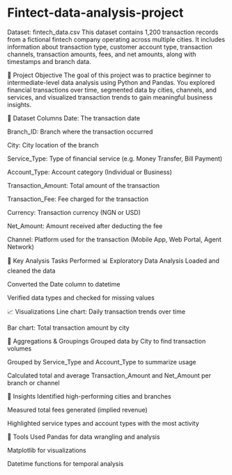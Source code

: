 # Fintect-data-analysis-project

Dataset: fintech_data.csv
This dataset contains 1,200 transaction records from a fictional fintech company operating across multiple cities. It includes information about transaction type, customer account type, transaction channels, transaction amounts, fees, and net amounts, along with timestamps and branch data.

🎯 Project Objective
The goal of this project was to practice beginner to intermediate-level data analysis using Python and Pandas. You explored financial transactions over time, segmented data by cities, channels, and services, and visualized transaction trends to gain meaningful business insights.

📌 Dataset Columns
Date: The transaction date

Branch_ID: Branch where the transaction occurred

City: City location of the branch

Service_Type: Type of financial service (e.g. Money Transfer, Bill Payment)

Account_Type: Account category (Individual or Business)

Transaction_Amount: Total amount of the transaction

Transaction_Fee: Fee charged for the transaction

Currency: Transaction currency (NGN or USD)

Net_Amount: Amount received after deducting the fee

Channel: Platform used for the transaction (Mobile App, Web Portal, Agent Network)

🔧 Key Analysis Tasks Performed
📊 Exploratory Data Analysis
Loaded and cleaned the data

Converted the Date column to datetime

Verified data types and checked for missing values

📈 Visualizations
Line chart: Daily transaction trends over time

Bar chart: Total transaction amount by city

📑 Aggregations & Groupings
Grouped data by City to find transaction volumes

Grouped by Service_Type and Account_Type to summarize usage

Calculated total and average Transaction_Amount and Net_Amount per branch or channel

🧠 Insights
Identified high-performing cities and branches

Measured total fees generated (implied revenue)

Highlighted service types and account types with the most activity

📌 Tools Used
Pandas for data wrangling and analysis

Matplotlib for visualizations

Datetime functions for temporal analysis
